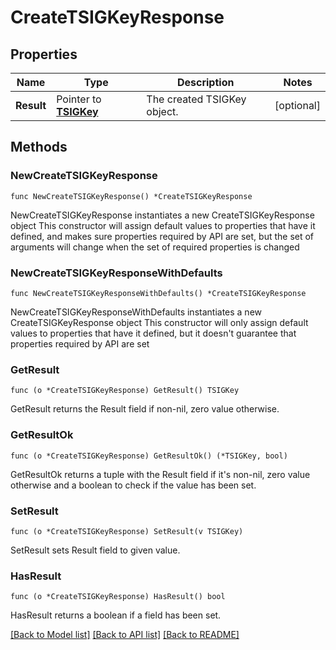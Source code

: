 # CreateTSIGKeyResponse

## Properties

Name | Type | Description | Notes
------------ | ------------- | ------------- | -------------
**Result** | Pointer to [**TSIGKey**](TSIGKey.md) | The created TSIGKey object. | [optional] 

## Methods

### NewCreateTSIGKeyResponse

`func NewCreateTSIGKeyResponse() *CreateTSIGKeyResponse`

NewCreateTSIGKeyResponse instantiates a new CreateTSIGKeyResponse object
This constructor will assign default values to properties that have it defined,
and makes sure properties required by API are set, but the set of arguments
will change when the set of required properties is changed

### NewCreateTSIGKeyResponseWithDefaults

`func NewCreateTSIGKeyResponseWithDefaults() *CreateTSIGKeyResponse`

NewCreateTSIGKeyResponseWithDefaults instantiates a new CreateTSIGKeyResponse object
This constructor will only assign default values to properties that have it defined,
but it doesn't guarantee that properties required by API are set

### GetResult

`func (o *CreateTSIGKeyResponse) GetResult() TSIGKey`

GetResult returns the Result field if non-nil, zero value otherwise.

### GetResultOk

`func (o *CreateTSIGKeyResponse) GetResultOk() (*TSIGKey, bool)`

GetResultOk returns a tuple with the Result field if it's non-nil, zero value otherwise
and a boolean to check if the value has been set.

### SetResult

`func (o *CreateTSIGKeyResponse) SetResult(v TSIGKey)`

SetResult sets Result field to given value.

### HasResult

`func (o *CreateTSIGKeyResponse) HasResult() bool`

HasResult returns a boolean if a field has been set.


[[Back to Model list]](../README.md#documentation-for-models) [[Back to API list]](../README.md#documentation-for-api-endpoints) [[Back to README]](../README.md)


